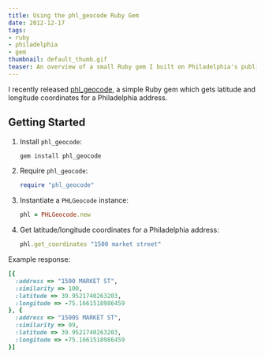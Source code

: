 ```yaml
---
title: Using the phl_geocode Ruby Gem
date: 2012-12-17
tags:
- ruby
- philadelphia
- gem
thumbnail: default_thumb.gif
teaser: An overview of a small Ruby gem I built on Philadelphia's public geodata.
---
```


I recently released <a href="http://github.com/mdb/phl_geocode.rb">phl_geocode</a>, a simple Ruby gem which gets latitude and longitude coordinates for a Philadelphia address.

## Getting Started

1. Install `phl_geocode`:
    ```bash
    gem install phl_geocode
    ```

1. Require `phl_geocode`:
    ```ruby
    require "phl_geocode"
    ```

1. Instantiate a `PHLGeocode` instance:
    ```ruby
    phl = PHLGeocode.new
    ```

1. Get latitude/longitude coordinates for a Philadelphia address:
    ```ruby
    phl.get_coordinates "1500 market street"
    ```

Example response:

```ruby
[{
  :address => "1500 MARKET ST",
  :similarity => 100,
  :latitude => 39.9521740263203,
  :longitude => -75.1661518986459
}, {
  :address => "1500S MARKET ST",
  :similarity => 99,
  :latitude => 39.9521740263203,
  :longitude => -75.1661518986459
}]
```
